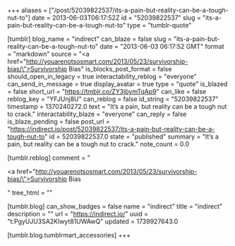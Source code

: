 +++
aliases = ["/post/52039822537/its-a-pain-but-reality-can-be-a-tough-nut-to"]
date = 2013-06-03T06:17:52Z
id = "52039822537"
slug = "its-a-pain-but-reality-can-be-a-tough-nut-to"
type = "tumblr-quote"

[tumblr]
blog_name = "indirect"
can_blaze = false
slug = "its-a-pain-but-reality-can-be-a-tough-nut-to"
date = "2013-06-03 06:17:52 GMT"
format = "markdown"
source = "<a href=\"http://youarenotsosmart.com/2013/05/23/survivorship-bias/\">Survivorship Bias</a>"
is_blocks_post_format = false
should_open_in_legacy = true
interactability_reblog = "everyone"
can_send_in_message = true
display_avatar = true
type = "quote"
is_blazed = false
short_url = "https://tmblr.co/ZY3jbymTqAp9"
can_like = false
reblog_key = "YFJUnj8U"
can_reblog = false
id_string = "52039822537"
timestamp = 1370240272.0
text = "It’s a pain, but reality can be a tough nut to crack."
interactability_blaze = "everyone"
can_reply = false
is_blaze_pending = false
post_url = "https://indirect.io/post/52039822537/its-a-pain-but-reality-can-be-a-tough-nut-to"
id = 52039822537.0
state = "published"
summary = "It’s a pain, but reality can be a tough nut to crack."
note_count = 0.0

[tumblr.reblog]
comment = "<p><a href=\"http://youarenotsosmart.com/2013/05/23/survivorship-bias/\">Survivorship Bias</a></p>"
tree_html = ""

[tumblr.blog]
can_show_badges = false
name = "indirect"
title = "indirect"
description = ""
url = "https://indirect.io/"
uuid = "t:PgyUJU3SA2Klwyt81UWAwQ"
updated = 1739927643.0

[tumblr.blog.tumblrmart_accessories]
+++
